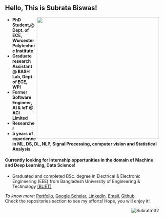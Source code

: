 ## Hello, This is Subrata Biswas!

[<img align="right" width="400" src="https://github-readme-stats.vercel.app/api?username=Subrata132&show_icons=true"/>](https://github.com/Subrata132/)


- **PhD Student,@ Dept. of ECE, Worcester Polytechnic Institute**
- **Graduate research Assistant @ BASH Lab, Dept. of ECE, WPI**
- **Former Software Engineer, AI & IoT @ ACI Limited**
- **Researcher**
- **5 years of experience in ML, DS, DL, NLP, Signal Processing, computer vision and Statistical Analysis**
#### Currently looking for Internship opportunities in the domain of Machine and Deep Learning, Data Science!
- Graduated and completed BSc. degree in Electrical & Electronic Engineering (EEE) from Bangladesh University of Engineering & Technology [(BUET)](https://eee.buet.ac.bd/)


*To know more:*  [Portfolio](https://sites.google.com/view/subrata-biswwas/home?authuser=0), [Google Scholar](https://scholar.google.com/citations?hl=en&view_op=list_works&authuser=2&gmla=AJsN-F7UXHbYyazAJb1_4UZxO5JafdWG3FqUdMnM0b8Ftthz2wD8XJlEXayMcfay9KN-dDQmD2Kh-Sy5izDdw30Al0g_5IKlag&user=xuMQYBgAAAAJ), [LinkedIn](https://www.linkedin.com/in/subrata-biswas-433247142/), [Email](mailto:subrata.buet.eee@gmail.com), [Github](https://github.com/Subrata132/)
<br/>
Check the repositories section to see my efforts! Hope, you will enjoy it!
<br/>
<p><img align='right' src="https://komarev.com/ghpvc/?username=Subrata132" alt="Subrata132" /> </p>
